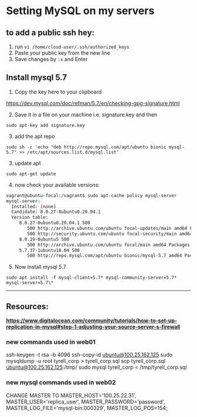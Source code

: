 # Setting MySQL on my servers

## to add a public ssh hey:

1. run `vi /home/cloud-user/.ssh/authorized_keys`
2. Paste your public key from the new line
3. Save changes by `:x` and Enter

## Install mysql 5.7

1. Copy the key here to your clipboard

https://dev.mysql.com/doc/refman/5.7/en/checking-gpg-signature.html

2. Save it in a file on your machine i.e. signature.key and then

`sudo apt-key add signature.key`

3. add the apt repo

`sudo sh -c 'echo "deb http://repo.mysql.com/apt/ubuntu bionic mysql-5.7" >> /etc/apt/sources.list.d/mysql.list'`

3. update apt

`sudo apt-get update`

4. now check your available versions:

```bash
vagrant@ubuntu-focal:/vagrant$ sudo apt-cache policy mysql-server
mysql-server:
  Installed: (none)
  Candidate: 8.0.27-0ubuntu0.20.04.1
  Version table:
     8.0.27-0ubuntu0.20.04.1 500
        500 http://archive.ubuntu.com/ubuntu focal-updates/main amd64 Packages
        500 http://security.ubuntu.com/ubuntu focal-security/main amd64 Packages
     8.0.19-0ubuntu5 500
        500 http://archive.ubuntu.com/ubuntu focal/main amd64 Packages
     5.7.37-1ubuntu18.04 500
        500 http://repo.mysql.com/apt/ubuntu bionic/mysql-5.7 amd64 Packages
```

5. Now install mysql 5.7

`sudo apt install -f mysql-client=5.7* mysql-community-server=5.7* mysql-server=5.7\*`

---

## Resources:

**https://www.digitalocean.com/community/tutorials/how-to-set-up-replication-in-mysql#step-1-adjusting-your-source-server-s-firewall**

### new commands used in web01

ssh-keygen -t rsa -b 4096
ssh-copy-id ubuntu@100.25.162.125
sudo mysqldump -u root tyrell_corp > tyrell_corp.sql
scp tyrell_corp.sql ubuntu@100.25.162.125:/tmp/
sudo mysql tyrell_corp < /tmp/tyrell_corp.sql

### new mysql commands used in web02

CHANGE MASTER TO
MASTER_HOST='100.25.22.31',
MASTER_USER='replica_user',
MASTER_PASSWORD='password',
MASTER_LOG_FILE='mysql-bin.000329',
MASTER_LOG_POS=154;

